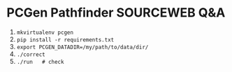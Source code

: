 # PCGen Pathfinder SOURCEWEB Q&A

1. `mkvirtualenv pcgen`
1. `pip install -r requirements.txt`
1. `export PCGEN_DATADIR=/my/path/to/data/dir/`
1. `./correct`
1. `./run   # check`
